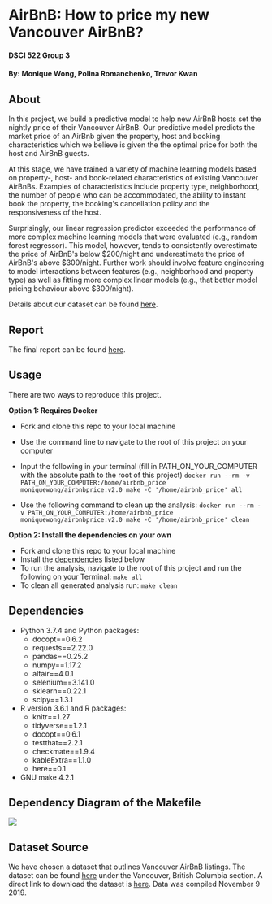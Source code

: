 # AirBnB: How to price my new Vancouver AirBnB? 
#### DSCI 522 Group 3
#### By: Monique Wong, Polina Romanchenko, Trevor Kwan

## About

In this project, we build a predictive model to help new AirBnB hosts set the nightly price of their Vancouver AirBnB. Our predictive model predicts the market price of an AirBnb given the property, host and booking characteristics which we believe is given the the optimal price for both the host and AirBnB guests. 

At this stage, we have trained a variety of machine learning models based on property-, host- and book-related characteristics of existing Vancouver AirBnBs. Examples of characteristics include property type, neighborhood, the number of people who can be accommodated, the ability to instant book the property, the booking's cancellation policy and the responsiveness of the host. 

Surprisingly, our linear regression predictor exceeded the performance of more complex machine learning models that were evaluated (e.g., random forest regressor). This model, however, tends to consistently overestimate the price of AirBnB's below \$200/night and underestimate the price of AirBnB's above \$300/night. Further work should involve feature engineering to model interactions between features (e.g., neighborhood and property type) as well as fitting more complex linear models (e.g., that better model pricing behaviour above $300/night). 

Details about our dataset can be found [here](#dataset-source).


## Report
The final report can be found [here](https://github.com/UBC-MDS/DSCI_522_Group_303/blob/master/docs/final_report_milestone_2.md).

## Usage
There are two ways to reproduce this project. 

**Option 1: Requires Docker**
- Fork and clone this repo to your local machine
- Use the command line to navigate to the root of this project on your computer
- Input the following in your terminal (fill in PATH_ON_YOUR_COMPUTER with the absolute path to the root of this project)
`docker run --rm -v PATH_ON_YOUR_COMPUTER:/home/airbnb_price moniquewong/airbnbprice:v2.0 make -C '/home/airbnb_price' all`

- Use the following command to clean up the analysis:
`docker run --rm -v PATH_ON_YOUR_COMPUTER:/home/airbnb_price moniquewong/airbnbprice:v2.0 make -C '/home/airbnb_price' clean`


**Option 2: Install the dependencies on your own**
- Fork and clone this repo to your local machine
- Install the [dependencies](#dependencies) listed below
- To run the analysis, navigate to the root of this project and run the following on your Terminal:
`make all`
- To clean all generated analysis run:
`make clean`

## Dependencies
  - Python 3.7.4 and Python packages:
      - docopt==0.6.2
      - requests==2.22.0
      - pandas==0.25.2
      - numpy==1.17.2
      - altair==4.0.1
      - selenium==3.141.0
      - sklearn==0.22.1
      - scipy==1.3.1
  - R version 3.6.1 and R packages:
      - knitr==1.27
      - tidyverse==1.2.1
      - docopt==0.6.1
      - testthat==2.2.1
      - checkmate==1.9.4
      - kableExtra==1.1.0
      - here==0.1
  - GNU make 4.2.1

## Dependency Diagram of the Makefile
![](Makefile.png)

## Dataset Source
We have chosen a dataset that outlines Vancouver AirBnB listings. The dataset can be found [here](http://insideairbnb.com/get-the-data.html) under the Vancouver, British Columbia section. A direct link to download the dataset is [here](http://data.insideairbnb.com/canada/bc/vancouver/2019-11-09/data/listings.csv.gz). Data was compiled November 9 2019. 
